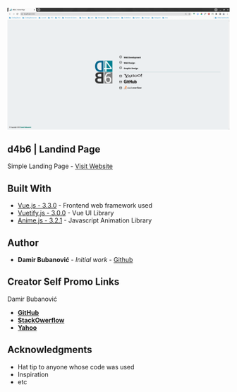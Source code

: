 <p align="center"><img src="src/assets/d4b6.png"></p>


## d4b6 | Landind Page



Simple Landing Page - [Visit Website](https://www.d4b6.pro/)



## Built With

* [Vue.js - 3.3.0](https://vuejs.org/) - Frontend web framework used
* [Vuetify.js - 3.0.0](https://next.vuetifyjs.com/en/) - Vue UI Library
* [Anime.js - 3.2.1](https://animejs.com/) - Javascript Animation Library


## Author

* **Damir Bubanović** - *Initial work* - [Github](https://github.com/damir-bubanovic)


## Creator Self Promo Links

Damir Bubanović

- **[GitHub](https://github.com/damir-bubanovic)**
- **[StackOwerflow](https://stackoverflow.com/users/11778242/damir-bubanovic)**
- **[Yahoo](damir.bubanovic@yahoo.com)**

## Acknowledgments

* Hat tip to anyone whose code was used
* Inspiration
* etc

